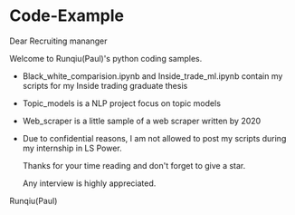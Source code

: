 # Code-Example

Dear Recruiting mananger

Welcome to Runqiu(Paul)'s python coding samples.

- Black_white_comparision.ipynb and Inside_trade_ml.ipynb contain my scripts for my Inside trading graduate thesis

- Topic_models is a NLP project focus on topic models

- Web_scraper is a little sample of a web scraper written by 2020

- Due to confidential reasons, I am not allowed to post my scripts during my internship in LS Power.

  Thanks for your time reading and don't forget to give a star.

  Any interview is highly appreciated.

Runqiu(Paul)
